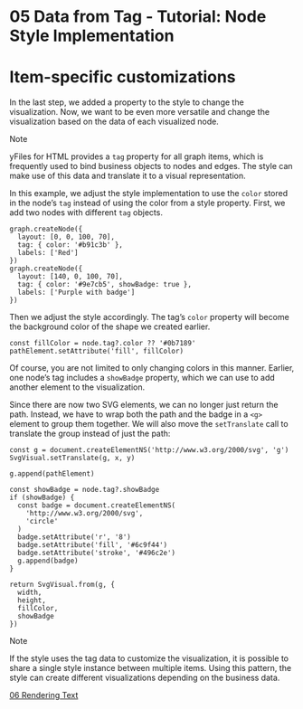 <!--
 //////////////////////////////////////////////////////////////////////////////
 // @license
 // This file is part of yFiles for HTML 2.6.
 // Use is subject to license terms.
 //
 // Copyright (c) 2000-2023 by yWorks GmbH, Vor dem Kreuzberg 28,
 // 72070 Tuebingen, Germany. All rights reserved.
 //
 //////////////////////////////////////////////////////////////////////////////
-->
# 05 Data from Tag - Tutorial: Node Style Implementation

# Item-specific customizations

In the last step, we added a property to the style to change the visualization. Now, we want to be even more versatile and change the visualization based on the data of each visualized node.

Note

yFiles for HTML provides a `tag` property for all graph items, which is frequently used to bind business objects to nodes and edges. The style can make use of this data and translate it to a visual representation.

In this example, we adjust the style implementation to use the `color` stored in the node’s `tag` instead of using the color from a style property. First, we add two nodes with different `tag` objects.

```
graph.createNode({
  layout: [0, 0, 100, 70],
  tag: { color: '#b91c3b' },
  labels: ['Red']
})
graph.createNode({
  layout: [140, 0, 100, 70],
  tag: { color: '#9e7cb5', showBadge: true },
  labels: ['Purple with badge']
})
```

Then we adjust the style accordingly. The tag’s `color` property will become the background color of the shape we created earlier.

```
const fillColor = node.tag?.color ?? '#0b7189'
pathElement.setAttribute('fill', fillColor)
```

Of course, you are not limited to only changing colors in this manner. Earlier, one node’s tag includes a `showBadge` property, which we can use to add another element to the visualization.

Since there are now two SVG elements, we can no longer just return the path. Instead, we have to wrap both the path and the badge in a `<g>` element to group them together. We will also move the `setTranslate` call to translate the group instead of just the path:

```
const g = document.createElementNS('http://www.w3.org/2000/svg', 'g')
SvgVisual.setTranslate(g, x, y)

g.append(pathElement)

const showBadge = node.tag?.showBadge
if (showBadge) {
  const badge = document.createElementNS(
    'http://www.w3.org/2000/svg',
    'circle'
  )
  badge.setAttribute('r', '8')
  badge.setAttribute('fill', '#6c9f44')
  badge.setAttribute('stroke', '#496c2e')
  g.append(badge)
}

return SvgVisual.from(g, {
  width,
  height,
  fillColor,
  showBadge
})
```

Note

If the style uses the tag data to customize the visualization, it is possible to share a single style instance between multiple items. Using this pattern, the style can create different visualizations depending on the business data.

[06 Rendering Text](../../tutorial-style-implementation-node/06-render-text/)
